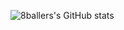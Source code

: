 ![8ballers's GitHub stats](https://github-readme-stats.vercel.app/api?username=8baller&theme=gotham&show_icons=true)
